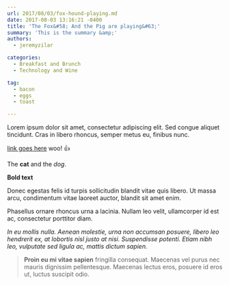 ```yaml
---
url: 2017/08/03/fox-hound-playing.md
date: 2017-08-03 13:16:21 -0400
title: 'The Fox&#58; And the Pig are playing&#63;'
summary: 'This is the summary &amp;'
authors: 
  - jeremyzilar

categories: 
  - Breakfast and Brunch
  - Technology and Wine

tag: 
  - bacon
  - eggs
  - toast

---
```


Lorem ipsum dolor sit amet, consectetur adipiscing elit. Sed congue aliquet tincidunt. Cras in libero rhoncus, semper metus eu, finibus nunc. 

[link goes here](http://purple.com) woo! 👍 

The **cat** and the _dog_.

**Bold text**

Donec egestas felis id turpis sollicitudin blandit vitae quis libero. Ut massa arcu, condimentum vitae laoreet auctor, blandit sit amet enim. 

Phasellus ornare rhoncus urna a lacinia. Nullam leo velit, ullamcorper id est ac, consectetur porttitor diam. 

_In eu mollis nulla. Aenean molestie, urna non accumsan posuere, libero leo hendrerit ex, at lobortis nisl justo at nisi. Suspendisse potenti. Etiam nibh leo, vulputate sed ligula ac, mattis dictum sapien._ 

> **Proin eu mi vitae sapien** fringilla consequat. Maecenas vel purus nec mauris dignissim pellentesque. Maecenas lectus eros, posuere id eros ut, luctus suscipit odio.
